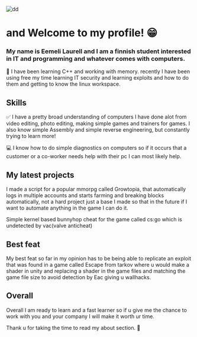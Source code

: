 ![dd](https://user-images.githubusercontent.com/113902787/191013493-a04389d7-95b5-4990-a847-ad2a9320ec4c.png)
# and Welcome to my profile! 😁


### My name is Eemeli Laurell and I am a finnish student interested in IT and programming and whatever comes with computers.

📖 I have been learning C++ and working with memory.
  recently I have been using free my time learning IT security and learning exploits and how to do them and       getting to know the linux workspace.

## Skills
 ✅ I have a pretty broad understanding of computers I have done alot from video editing, photo editing, making simple games and trainers for games. I also know simple Assembly and simple reverse engineering, but constantly trying to learn more!

💻 I know how to do simple diagnostics on computers so if it occurs that a customer or a co-worker needs help with   their pc I can most likely help.

## My latest projects

I made a script for a popular mmorpg called Growtopia, that automatically logs in multiple accounts and starts farming and breaking blocks automatically, not a hard project just a base I made so that in the future if I want to automate anything in the game I can do it.

Simple kernel based bunnyhop cheat for the game called cs:go which is undetected by vac(valve anticheat)

## Best feat
My best feat so far in my opinion has to be being able to replicate an exploit that was found in a game called Escape from tarkov where u would make a shader in unity and replacing a shader in the game files and matching the game file size to avoid detection by Eac giving u wallhacks.

## Overall
Overall I am ready to learn and a fast learner so if u give me the chance to work with you and your company I will make it worth ur time.

Thank u for taking the time to read my about section. 💜


